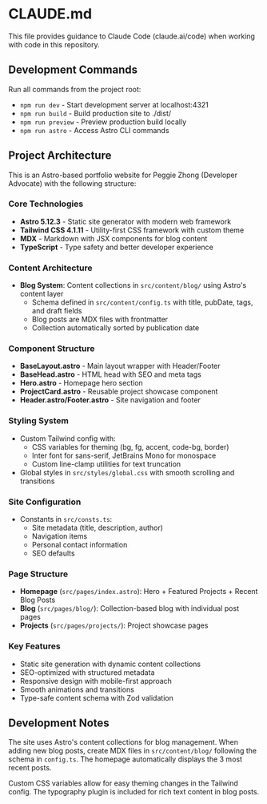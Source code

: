 # CLAUDE.md

This file provides guidance to Claude Code (claude.ai/code) when working with code in this repository.

## Development Commands

Run all commands from the project root:

- `npm run dev` - Start development server at localhost:4321
- `npm run build` - Build production site to ./dist/
- `npm run preview` - Preview production build locally  
- `npm run astro` - Access Astro CLI commands

## Project Architecture

This is an Astro-based portfolio website for Peggie Zhong (Developer Advocate) with the following structure:

### Core Technologies
- **Astro 5.12.3** - Static site generator with modern web framework
- **Tailwind CSS 4.1.11** - Utility-first CSS framework with custom theme
- **MDX** - Markdown with JSX components for blog content
- **TypeScript** - Type safety and better developer experience

### Content Architecture
- **Blog System**: Content collections in `src/content/blog/` using Astro's content layer
  - Schema defined in `src/content/config.ts` with title, pubDate, tags, and draft fields
  - Blog posts are MDX files with frontmatter
  - Collection automatically sorted by publication date

### Component Structure
- **BaseLayout.astro** - Main layout wrapper with Header/Footer
- **BaseHead.astro** - HTML head with SEO and meta tags
- **Hero.astro** - Homepage hero section
- **ProjectCard.astro** - Reusable project showcase component
- **Header.astro/Footer.astro** - Site navigation and footer

### Styling System
- Custom Tailwind config with:
  - CSS variables for theming (bg, fg, accent, code-bg, border)
  - Inter font for sans-serif, JetBrains Mono for monospace
  - Custom line-clamp utilities for text truncation
- Global styles in `src/styles/global.css` with smooth scrolling and transitions

### Site Configuration
- Constants in `src/consts.ts`:
  - Site metadata (title, description, author)
  - Navigation items
  - Personal contact information
  - SEO defaults

### Page Structure
- **Homepage** (`src/pages/index.astro`): Hero + Featured Projects + Recent Blog Posts
- **Blog** (`src/pages/blog/`): Collection-based blog with individual post pages
- **Projects** (`src/pages/projects/`): Project showcase pages

### Key Features
- Static site generation with dynamic content collections
- SEO-optimized with structured metadata
- Responsive design with mobile-first approach
- Smooth animations and transitions
- Type-safe content schema with Zod validation

## Development Notes

The site uses Astro's content collections for blog management. When adding new blog posts, create MDX files in `src/content/blog/` following the schema in `config.ts`. The homepage automatically displays the 3 most recent posts.

Custom CSS variables allow for easy theming changes in the Tailwind config. The typography plugin is included for rich text content in blog posts.